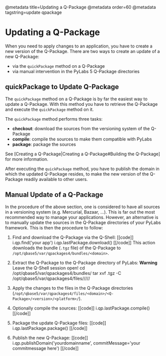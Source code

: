 @metadata title=Updating a Q-Package
@metadata order=60
@metadata tagstring=update qpackage


# Updating a Q-Package

When you need to apply changes to an application, you have to create a new version of the Q-Package.
There are two ways to create an update of a new Q-Package:

* via the `quickPackage` method on a Q-Package
* via manual intervention in the PyLabs 5 Q-Package directories


## quickPackage to Update Q-Package

The `quickPackage` method on a Q-Package is by far the easiest way to update a Q-Package. With this method you have to retrieve the Q-Package and execute the `quickPackage` method on it.

The `quickPackage` method performs three tasks:

* **checkout**: download the sources from the versioning system of the Q-Package
* **compile**: compile the sources to make them compatible with PyLabs
* **package**: package the sources

See [Creating a Q-Package|Creating a Q-Package#Building the Q-Package] for more information.

After executing the `quickPackage` method, you have to publish the domain in which the updated Q-Package resides, to make the new version of the Q-Package readily available to other users.


## Manual Update of a Q-Package
In the procedure of the above section, one is considered to have all sources in a versioning system (e.g. Mercurial, Bazaar, ...). This is far out the most recommended way to manage your applications.
However, an alternative is to manually update the sources in the Q-Package directories of your PyLabs framework. This is then the procedure to follow:

1. Find and download the Q-Package via the Q-Shell:
[[code]]
i.qp.find('your app')
i.qp.lastPackage.download()
[[/code]]
This action downloads the bundle (`.tgz` file) of the Q-Package to `/opt/qbase5/var/qpackages4/bundles/<domain>`.
2. Extract the Q-Package to the Q-Package directory of PyLabs: 
**Warning** Leave the Q-Shell session open!
    cd /opt/qbase5/var/qpackages4/bundles/<domain>
    tar xvf <packagename>.tgz -C /opt/qbase5/var/qpackages4/files/<domain>/<Q-Package>/<version>/<platform>/

3. Apply the changes to the files in the Q-Package directories (`/opt/qbase5/var/qpackages4/files/<domain>/<Q-Package>/<version>/<platform>/`).
4. Optionally compile the sources:
[[code]]
i.qp.lastPackage.compile()
[[/code]]
5. Package the update Q-Package files:
[[code]]
i.qp.lastPackage.package()
[[/code]]
6. Publish the new Q-Package:
[[code]]
i.qp.publishDomain('yourdomainname', commitMessage='your commitmessage here')
[[/code]]
